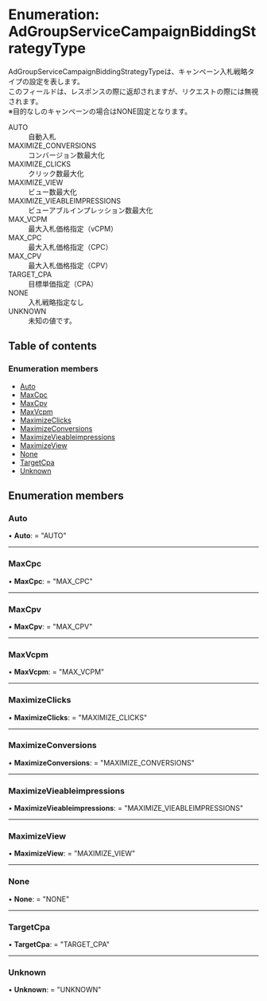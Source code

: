 # Enumeration: AdGroupServiceCampaignBiddingStrategyType


<div lang=\"ja\"> AdGroupServiceCampaignBiddingStrategyTypeは、キャンペーン入札戦略タイプの設定を表します。<br> このフィールドは、レスポンスの際に返却されますが、リクエストの際には無視されます。<br> ※目的なしのキャンペーンの場合はNONE固定となります。 </div>  <dl class=term>   <dt class=\"term__item\">AUTO</dt>   <dd class=\"term__desc\"><span lang=\"ja\">自動入札</span></dd>   <dt class=\"term__item\">MAXIMIZE_CONVERSIONS</dt>   <dd class=\"term__desc\"><span lang=\"ja\">コンバージョン数最大化</span></dd>   <dt class=\"term__item\">MAXIMIZE_CLICKS</dt>   <dd class=\"term__desc\"><span lang=\"ja\">クリック数最大化</span></dd>   <dt class=\"term__item\">MAXIMIZE_VIEW</dt>   <dd class=\"term__desc\"><span lang=\"ja\">ビュー数最大化</span></dd>   <dt class=\"term__item\">MAXIMIZE_VIEABLEIMPRESSIONS</dt>   <dd class=\"term__desc\"><span lang=\"ja\">ビューアブルインプレッション数最大化</span></dd>   <dt class=\"term__item\">MAX_VCPM</dt>   <dd class=\"term__desc\"><span lang=\"ja\">最大入札価格指定（vCPM）</span></dd>   <dt class=\"term__item\">MAX_CPC</dt>   <dd class=\"term__desc\"><span lang=\"ja\">最大入札価格指定（CPC）</span></dd>   <dt class=\"term__item\">MAX_CPV</dt>   <dd class=\"term__desc\"><span lang=\"ja\">最大入札価格指定（CPV）</span></dd>   <dt class=\"term__item\">TARGET_CPA</dt>   <dd class=\"term__desc\"><span lang=\"ja\">目標単価指定（CPA）</span></dd>   <dt class=\"term__item\">NONE</dt>   <dd class=\"term__desc\"><span lang=\"ja\">入札戦略指定なし</span></dd>   <dt class=\"term__item\">UNKNOWN</dt>   <dd class=\"term__desc\"><span lang=\"ja\">未知の値です。</span></dd> </dl>

## Table of contents

### Enumeration members

- [Auto](adgroupservicecampaignbiddingstrategytype.md#auto)
- [MaxCpc](adgroupservicecampaignbiddingstrategytype.md#maxcpc)
- [MaxCpv](adgroupservicecampaignbiddingstrategytype.md#maxcpv)
- [MaxVcpm](adgroupservicecampaignbiddingstrategytype.md#maxvcpm)
- [MaximizeClicks](adgroupservicecampaignbiddingstrategytype.md#maximizeclicks)
- [MaximizeConversions](adgroupservicecampaignbiddingstrategytype.md#maximizeconversions)
- [MaximizeVieableimpressions](adgroupservicecampaignbiddingstrategytype.md#maximizevieableimpressions)
- [MaximizeView](adgroupservicecampaignbiddingstrategytype.md#maximizeview)
- [None](adgroupservicecampaignbiddingstrategytype.md#none)
- [TargetCpa](adgroupservicecampaignbiddingstrategytype.md#targetcpa)
- [Unknown](adgroupservicecampaignbiddingstrategytype.md#unknown)

## Enumeration members

### Auto

• **Auto**: = "AUTO"

___

### MaxCpc

• **MaxCpc**: = "MAX\_CPC"

___

### MaxCpv

• **MaxCpv**: = "MAX\_CPV"

___

### MaxVcpm

• **MaxVcpm**: = "MAX\_VCPM"

___

### MaximizeClicks

• **MaximizeClicks**: = "MAXIMIZE\_CLICKS"

___

### MaximizeConversions

• **MaximizeConversions**: = "MAXIMIZE\_CONVERSIONS"

___

### MaximizeVieableimpressions

• **MaximizeVieableimpressions**: = "MAXIMIZE\_VIEABLEIMPRESSIONS"

___

### MaximizeView

• **MaximizeView**: = "MAXIMIZE\_VIEW"

___

### None

• **None**: = "NONE"

___

### TargetCpa

• **TargetCpa**: = "TARGET\_CPA"

___

### Unknown

• **Unknown**: = "UNKNOWN"
